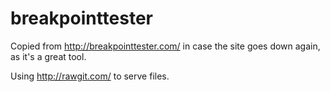 # breakpointtester

Copied from http://breakpointtester.com/ in case the site goes down again, as it's a great tool.

Using http://rawgit.com/ to serve files.
